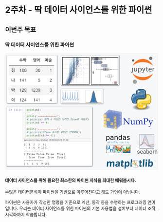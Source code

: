 # 2주차 - 딱 데이터 사이언스를 위한 파이썬

## 이번주 목표

### 딱 데이터 사이언스를 위한 파이썬

![](../.gitbook/assets/image%20%2872%29.png)

#### 데이터 사이언스를 위해 필요한 최소한의 파이썬 지식을 최대한 배워봅시다.

수많은 데이터분석이 파이썬을 기반으로 이루어진다고 해도 과언이 아닙니다.

파이썬은 사용자가 작성한 명령을 기준으로 계산, 동작 등을 수행하는 프로그래밍 언어입니다. 우리는 데이터 사이언스를 위한 파이썬의 기본 사용법을 설치부터 데이터 조작, 시각화까지 학습합니다.

